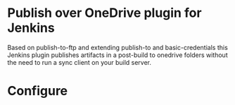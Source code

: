 # Publish over OneDrive plugin for Jenkins

Based on publish-to-ftp and extending publish-to and basic-credentials this Jenkins plugin publishes artifacts in a post-build to onedrive folders without the need to run a sync client on your build server.

# Configure



